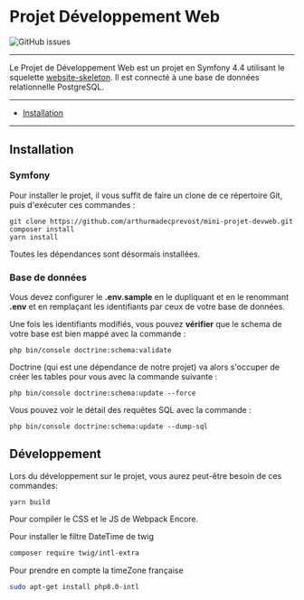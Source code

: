 # Projet Développement Web

![GitHub issues](https://img.shields.io/github/issues/arthurmadecprevost/arthurmadecprevost/mini-projet-devweb?label=issues)

****

Le Projet de Développement Web est un projet en Symfony 4.4 utilisant le squelette [website-skeleton](https://packagist.org/packages/symfony/website-skeleton#v4.4.99).
Il est connecté à une base de données relationnelle PostgreSQL.
****

- [Installation](readme.md "Installation")

****

## Installation
### Symfony
Pour installer le projet, il vous suffit de faire un clone de ce répertoire Git, puis d'exécuter ces commandes :
    
    git clone https://github.com/arthurmadecprevost/mini-projet-devweb.git
    composer install
    yarn install
Toutes les dépendances sont désormais installées. 
### Base de données
Vous devez configurer le **.env.sample** en le dupliquant et en le renommant **.env** et en remplaçant les identifiants par ceux de votre base de données.

Une fois les identifiants modifiés, vous pouvez **vérifier** que le schema de votre base est bien mappé avec la commande :
    
    php bin/console doctrine:schema:validate
Doctrine (qui est une dépendance de notre projet) va alors s'occuper de créer les tables pour vous avec la commande suivante :

    php bin/console doctrine:schema:update --force

Vous pouvez voir le détail des requêtes SQL avec la commande :

    php bin/console doctrine:schema:update --dump-sql

## Développement
Lors du développement sur le projet, vous aurez peut-être besoin de ces commandes:

    yarn build
Pour compiler le CSS et le JS de Webpack Encore.

Pour installer le filtre DateTime de twig
```bash
composer require twig/intl-extra
```
Pour prendre en compte la timeZone française
```bash
sudo apt-get install php8.0-intl
```
